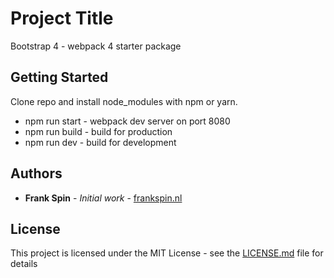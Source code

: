 # Project Title

Bootstrap 4 - webpack 4 starter package

## Getting Started

Clone repo and install node_modules with npm or yarn.

- npm run start - webpack dev server on port 8080
- npm run build - build for production
- npm run dev - build for development

## Authors

* **Frank Spin** - *Initial work* - [frankspin.nl](https://www.frankspin.nl)

## License

This project is licensed under the MIT License - see the [LICENSE.md](LICENSE.md) file for details

